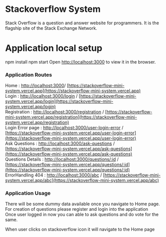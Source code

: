 # Stackoverflow System

Stack Overflow is a question and answer website for programmers. It is the flagship site of the Stack Exchange Network.

# Application local setup

npm install
npm start
Open [http://localhost:3000](http://localhost:3000) to view it in the browser.

### Application Routes

Home : [http://localhost:3000](http://localhost:3000)/ [https://stackoverflow-mini-system.vercel.app](https://stackoverflow-mini-system.vercel.app) <br/>
Login : [http://localhost:3000/login](http://localhost:3000/login) / [https://stackoverflow-mini-system.vercel.app/login](https://stackoverflow-mini-system.vercel.app/login)<br/>
Registration : [http://localhost:3000/registration](http://localhost:3000/registration) / [https://stackoverflow-mini-system.vercel.app/registration](https://stackoverflow-mini-system.vercel.app/registration)<br/>
Login Error page : [http://localhost:3000/user-login-error](http://localhost:3000/user-login-error) / [https://stackoverflow-mini-system.vercel.app/user-login-error](https://stackoverflow-mini-system.vercel.app/user-login-error)<br/>
Ask Questions : [http://localhost:3000/ask-questions](http://localhost:3000/ask-questions) / [https://stackoverflow-mini-system.vercel.app/ask-questions](https://stackoverflow-mini-system.vercel.app/ask-questions)<br/>
Questions Details : [http://localhost:3000/questions/:id](http://localhost:3000/questions/:id) / [https://stackoverflow-mini-system.vercel.app/questions/:id](https://stackoverflow-mini-system.vercel.app/questions/:id)<br/>
ErrorHandling 404 : [http://localhost:3000/abc](http://localhost:3000/abc) / [https://stackoverflow-mini-system.vercel.app/abc](https://stackoverflow-mini-system.vercel.app/abc)<br/>

### Application Usage

There will be some dummy data available once you navigate to Home page.<br/>
For creation of questions please register and login into the application<br/>
Once user logged in now you can able to ask questions and do vote for the same.<br/>

When user clicks on stackoverflow icon it will navigate to the Home page<br/>
